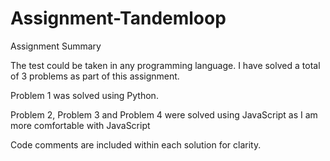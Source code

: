 # Assignment-Tandemloop
Assignment Summary

The test could be taken in any programming language. I have solved a total of 3 problems as part of this assignment.

Problem 1 was solved using Python.

Problem 2, Problem 3 and Problem 4 were solved using JavaScript as I am more comfortable with JavaScript

Code comments are included within each solution for clarity.